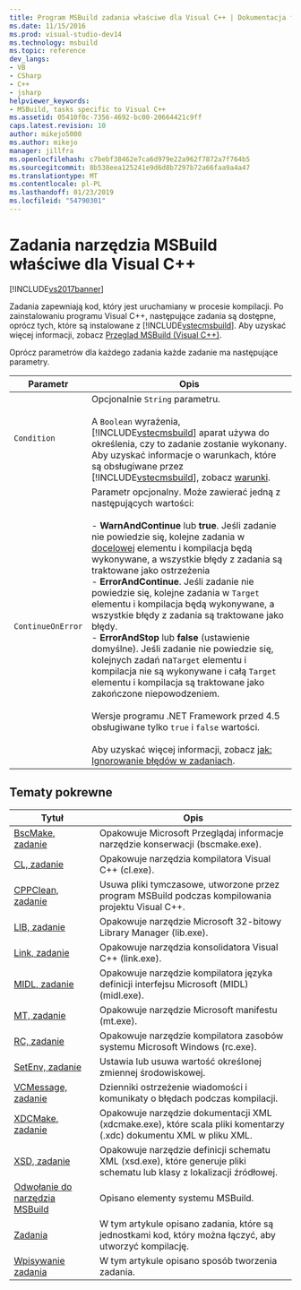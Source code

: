 ```yaml
---
title: Program MSBuild zadania właściwe dla Visual C++ | Dokumentacja firmy Microsoft
ms.date: 11/15/2016
ms.prod: visual-studio-dev14
ms.technology: msbuild
ms.topic: reference
dev_langs:
- VB
- CSharp
- C++
- jsharp
helpviewer_keywords:
- MSBuild, tasks specific to Visual C++
ms.assetid: 05410f0c-7356-4692-bc00-20664421c9ff
caps.latest.revision: 10
author: mikejo5000
ms.author: mikejo
manager: jillfra
ms.openlocfilehash: c7bebf38462e7ca6d979e22a962f7872a7f764b5
ms.sourcegitcommit: 8b538eea125241e9d6d8b7297b72a66faa9a4a47
ms.translationtype: MT
ms.contentlocale: pl-PL
ms.lasthandoff: 01/23/2019
ms.locfileid: "54790301"
---
```

# <a name="msbuild-tasks-specific-to-visual-c"></a>Zadania narzędzia MSBuild właściwe dla Visual C++
[!INCLUDE[vs2017banner](../includes/vs2017banner.md)]

  
Zadania zapewniają kod, który jest uruchamiany w procesie kompilacji. Po zainstalowaniu programu Visual C++, następujące zadania są dostępne, oprócz tych, które są instalowane z [!INCLUDE[vstecmsbuild](../includes/vstecmsbuild-md.md)]. Aby uzyskać więcej informacji, zobacz [Przegląd MSBuild (Visual C++)](http://msdn.microsoft.com/library/dd258f6f-ab51-48d9-b274-f7ba911d05ca).  
  
 Oprócz parametrów dla każdego zadania każde zadanie ma następujące parametry.  
  
|Parametr|Opis|  
|---------------|-----------------|  
|`Condition`|Opcjonalnie `String` parametru.<br /><br /> A `Boolean` wyrażenia, [!INCLUDE[vstecmsbuild](../includes/vstecmsbuild-md.md)] aparat używa do określenia, czy to zadanie zostanie wykonany. Aby uzyskać informacje o warunkach, które są obsługiwane przez [!INCLUDE[vstecmsbuild](../includes/vstecmsbuild-md.md)], zobacz [warunki](../msbuild/msbuild-conditions.md).|  
|`ContinueOnError`|Parametr opcjonalny. Może zawierać jedną z następujących wartości:<br /><br /> -   **WarnAndContinue** lub **true**. Jeśli zadanie nie powiedzie się, kolejne zadania w [docelowej](../msbuild/target-element-msbuild.md) elementu i kompilacja będą wykonywane, a wszystkie błędy z zadania są traktowane jako ostrzeżenia<br />-   **ErrorAndContinue**. Jeśli zadanie nie powiedzie się, kolejne zadania w `Target` elementu i kompilacja będą wykonywane, a wszystkie błędy z zadania są traktowane jako błędy.<br />-   **ErrorAndStop** lub **false** (ustawienie domyślne). Jeśli zadanie nie powiedzie się, kolejnych zadań na`Target` elementu i kompilacja nie są wykonywane i całą `Target` elementu i kompilacja są traktowane jako zakończone niepowodzeniem.<br /><br /> Wersje programu .NET Framework przed 4.5 obsługiwane tylko `true` i `false` wartości.<br /><br /> Aby uzyskać więcej informacji, zobacz [jak: Ignorowanie błędów w zadaniach](../msbuild/how-to-ignore-errors-in-tasks.md).|  
  
## <a name="related-topics"></a>Tematy pokrewne  
  
|Tytuł|Opis|  
|-----------|-----------------|  
|[BscMake, zadanie](../msbuild/bscmake-task.md)|Opakowuje Microsoft Przeglądaj informacje narzędzie konserwacji (bscmake.exe).|  
|[CL, zadanie](../msbuild/cl-task.md)|Opakowuje narzędzia kompilatora Visual C++ (cl.exe).|  
|[CPPClean, zadanie](../msbuild/cppclean-task.md)|Usuwa pliki tymczasowe, utworzone przez program MSBuild podczas kompilowania projektu Visual C++.|  
|[LIB, zadanie](../msbuild/lib-task.md)|Opakowuje narzędzie Microsoft 32-bitowy Library Manager (lib.exe).|  
|[Link, zadanie](../msbuild/link-task.md)|Opakowuje narzędzia konsolidatora Visual C++ (link.exe).|  
|[MIDL, zadanie](../msbuild/midl-task.md)|Opakowuje narzędzie kompilatora języka definicji interfejsu Microsoft (MIDL) (midl.exe).|  
|[MT, zadanie](../msbuild/mt-task.md)|Opakowuje narzędzie Microsoft manifestu (mt.exe).|  
|[RC, zadanie](../msbuild/rc-task.md)|Opakowuje narzędzie kompilatora zasobów systemu Microsoft Windows (rc.exe).|  
|[SetEnv, zadanie](../msbuild/setenv-task.md)|Ustawia lub usuwa wartość określonej zmiennej środowiskowej.|  
|[VCMessage, zadanie](../msbuild/vcmessage-task.md)|Dzienniki ostrzeżenie wiadomości i komunikaty o błędach podczas kompilacji.|  
|[XDCMake, zadanie](../msbuild/xdcmake-task.md)|Opakowuje narzędzie dokumentacji XML (xdcmake.exe), które scala pliki komentarzy (.xdc) dokumentu XML w pliku XML.|  
|[XSD, zadanie](../msbuild/xsd-task.md)|Opakowuje narzędzie definicji schematu XML (xsd.exe), które generuje pliki schematu lub klasy z lokalizacji źródłowej.|  
|[Odwołanie do narzędzia MSBuild](../msbuild/msbuild-reference.md)|Opisano elementy systemu MSBuild.|  
|[Zadania](../msbuild/msbuild-tasks.md)|W tym artykule opisano zadania, które są jednostkami kod, który można łączyć, aby utworzyć kompilację.|  
|[Wpisywanie zadania](../msbuild/task-writing.md)|W tym artykule opisano sposób tworzenia zadania.|
